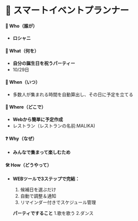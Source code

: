 # 📄 スマートイベントプランナー

#### 👤 Who（誰が）

* **ロシャニ**

#### 🎯 What（何を）

* **自分の誕生日を祝うパーティー**
* 10/29日

#### 📅 When（いつ）

* 多数人が集まれる時間を自動算出し、その日に予定を立てる

#### 📍 Where（どこで）

* **Webから簡単に予定作成**
* レストラン（レストランの名前:MALIKA)

#### ❓ Why（なぜ）

* **みんなで集まって楽しむため**

#### 🛠 How（どうやって）

* **WEBツールで3ステップで完結：**

  1. 候補日を選ぶだけ
  2. 自動で調整＆通知
  3. リマインダー付きでスケジュール管理
 
  **パーティですること**
  1.歌を歌う
  2.ダンス
